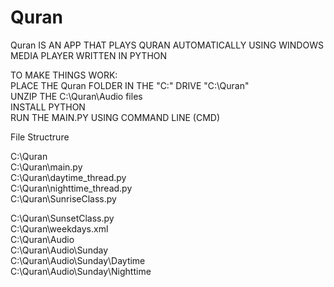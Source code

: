 # Quran
Quran IS AN APP THAT PLAYS QURAN AUTOMATICALLY USING WINDOWS MEDIA PLAYER WRITTEN IN PYTHON 

TO MAKE THINGS WORK:                                                                                                                                                               
PLACE THE Quran FOLDER IN THE "C:\" DRIVE   "C:\Quran"                                                                                                                       
UNZIP THE C:\Quran\Audio files                                                                                                                                                   
INSTALL PYTHON                                                                                                                                                                     
RUN THE MAIN.PY USING COMMAND LINE (CMD)                                                                                                                                           



File Structrure

C:\Quran                                                                                                                                                                       
C:\Quran\main.py                                                                                                                                                                 
C:\Quran\daytime_thread.py                                                                                                                                                       
C:\Quran\nighttime_thread.py                                                                                                                                                     
C:\Quran\SunriseClass.py

C:\Quran\SunsetClass.py                                                                                                                                                         
C:\Quran\weekdays.xml                                                                                                                                                          
C:\Quran\Audio                                                                                                                                                                   
C:\Quran\Audio\Sunday                                                                                                                                                          
C:\Quran\Audio\Sunday\Daytime                                                                                                                                                   
C:\Quran\Audio\Sunday\Nighttime                                                                                                                                                 

